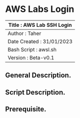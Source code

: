 # AWS Labs Login


|Title : AWS Lab SSH Login  |
|---------------------------|
|Author : Taher             |
|Date Created : 31/01/2023  |
|Bash Script : awsl.sh      |
|Version : Beta-v0.1        |



## General Description.


## Script Description.


## Prerequisite.
